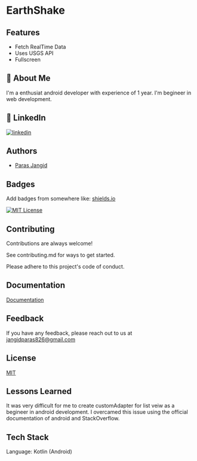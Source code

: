 # EarthShake




## Features

- Fetch RealTime Data
- Uses USGS API
- Fullscreen


## 🚀 About Me
I'm a enthusiat android developer with experience of 1 year.
I'm begineer in web development.

## 🔗 LinkedIn
[![linkedin](https://img.shields.io/badge/linkedin-0A66C2?style=for-the-badge&logo=linkedin&logoColor=white)](https://www.linkedin.com/in/paras-jangid-9a92b2213)


## Authors

- [Paras Jangid](https://github.com/Thorium09)


## Badges

Add badges from somewhere like: [shields.io](https://shields.io/)

[![MIT License](https://img.shields.io/badge/License-MIT-green.svg)](https://choosealicense.com/licenses/mit/)

## Contributing

Contributions are always welcome!

See contributing.md for ways to get started.

Please adhere to this project's code of conduct.


## Documentation

[Documentation](https://developer.android.com/docs)


## Feedback

If you have any feedback, please reach out to us at jangidparas826@gmail.com


## License

[MIT](https://choosealicense.com/licenses/mit/)


## Lessons Learned

It was very difficult for me to create customAdapter for list veiw as a begineer in android development. I overcamed this issue using the official documentation of android and StackOverflow.


## Tech Stack

Language:  Kotlin (Android)
